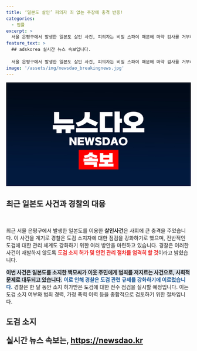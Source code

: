 ```yaml
---
title: ‘일본도 살인’ 피의자 죄 없는 주장에 충격 반응!
categories:
  - 법률
excerpt: >
  서울 은평구에서 발생한 일본도 살인 사건, 피의자는 비밀 스파이 때문에 마약 검사를 거부라고 주장! 경찰, 도검 소지자 점검 강화로 안전망 구축에 나선다. 범죄와 폭력의 위험에서 벗어날 수 있을까? 클릭하여 자세한 이야기를 확인하세요!
feature_text: >
  ## adskorea 실시간 뉴스 속보입니다.

  서울 은평구에서 발생한 일본도 살인 사건, 피의자는 비밀 스파이 때문에 마약 검사를 거부라고 주장! 경찰, 도검 소지자 점검 강화로 안전망 구축에 나선다. 범죄와 폭력의 위험에서 벗어날 수 있을까? 클릭하여 자세한 이야기를 확인하세요!
image: '/assets/img/newsdao_breakingnews.jpg'
---
```


<p><img src="/assets/img/newsdao_breakingnews.jpg" alt="adskorea 속보" /></p>

<h2 data-ke-size="size26">최근 일본도 사건과 경찰의 대응</h2>

<p data-ke-size="size16">&nbsp;</p>

<p data-ke-size="size16">최근 서울 은평구에서 발생한 일본도를 이용한 <b>살인사건</b>은 사회에 큰 충격을 주었습니다. 이 사건을 계기로 경찰은 도검 소지자에 대한 점검을 강화하기로 했으며, 전반적인 도검에 대한 관리 체계도 강화하기 위한 여러 방안을 마련하고 있습니다. 경찰은 이러한 사건이 재발하지 않도록 <b><span style="color: #ee2323;">도검 소지 허가 및 안전 관리 절차를 엄격히 할 것</span></b>이라고 밝혔습니다. </p>

<p data-ke-size="size16"><b><span style="background-color: #21538527;">이번 사건은 일본도를 소지한 백모씨가 이웃 주민에게 범죄를 저지르는 사건으로, 사회적 문제로 대두되고 있습니다.</span></b> <b><span style="color: #1a5490;">이로 인해 경찰은 도검 관련 규제를 강화하기에 이르렀습니다.</span></b> 경찰은 한 달 동안 소지 허가받은 도검에 대한 전수 점검을 실시할 예정입니다. 이는 도검 소지 여부와 범죄 경력, 가정 폭력 이력 등을 종합적으로 검토하기 위한 절차입니다.</p>

<p><h2 data-ke-size="size26">도검 소지</p>
실시간 뉴스 속보는, <a href="https://newsdao.kr" rel="dofollow">https://newsdao.kr</a>



